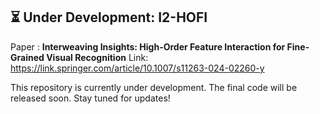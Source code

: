 

## ⏳ Under Development: I2-HOFI

Paper : **Interweaving Insights: High-Order Feature Interaction for Fine-Grained Visual Recognition** 
Link: https://link.springer.com/article/10.1007/s11263-024-02260-y

This repository is currently under development. The final code will be released soon. Stay tuned for updates!

